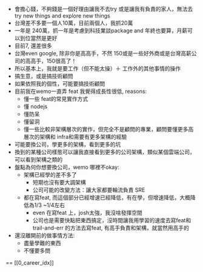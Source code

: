 - 會擔心錢，不夠錢是一個好理由讓我不去try 或是讓我有負責的家人，無法去 try new things and explore new things
- 台灣差不多要一個人10萬，目前兩個人，我抓20萬
- 一年是 240萬，抓一年是考慮到科技業談package and 年終也要算，月薪可以到位當然是更好
- 目前7, 還差很多
- 台灣even google, 除非你是高高手，不然 150或是一些好外商或是台灣高薪公司的高高手，150很高了！
- 所以基本上，我就是要工作（但不能太操）＋ 工作外的其他事情的操作
- 搞生意，或是搞技術顧問
- 如果依照我的個性，可能要搞技術顧問
- 目前我在wemo一直弄 feat 我覺得成長性很低, reasons:
    - 懂一些 feat的常見實作方式
    - 懂 nodejs
    - 懂防呆
    - 懂留洞
    - 懂一些比較非架構層次的實作，但完全不是顧問的專業，顧問要懂更多高層次的架構和 infra和需要有更多架構的經驗
- 可能要換公司，學更多的架構，看到更多的坑
- 換到的某種公司樣態可以讓我直接看到更多的公司架構，類似某個雲端公司，可以看到架構之類的
- 盤點為何你想要換公司，wemo 哪裡不okay: 
    - 架構已經學的差不多了
        - 短期也沒有要大調架構
        - 公司可能的改變方法：讓大家都要輪流負責 SRE
    - 都在寫feat, 而這個部分已經增速已經降低，有在學，但增速降低，大概降低為1/3 ~1/4左右
        - even 在寫feat 上，josh太強，我沒啥發揮空間
        - 公司也是需要快點把東西搞定，沒時間讓我用學習的速度去寫feat和trail-and-err 的方法去寫feat, 有高手負責和架構，就當然用高手的
- 還沒離開前的做事情方法: 
    - 盡量學難的東西
    - 不懂要多問





==
[[0_career_idx]]